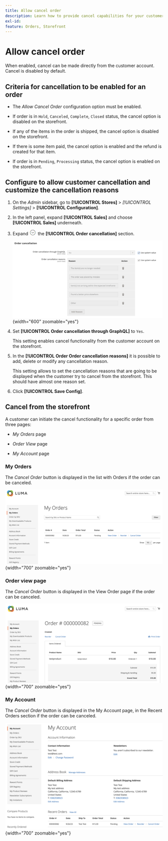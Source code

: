 ```yaml
---
title: Allow cancel order
description: Learn how to provide cancel capabilities for your customers.
exl-id:
feature: Orders, Storefront 
---
```

# Allow cancel order

When enabled, cancel can be made directly from the customer account. Cancel is disabled by default.

## Criteria for cancellation to be enabled for an order

- The _Allow Cancel Order_ configuration option must be enabled.

- If order is in `Hold`, `Canceled`, `Complete`, `Closed` status, the cancel option is disabled on the storefront.

- If any of the items in the order is shipped, the cancel option is disabled on the storefront.

- If there is some item paid, the cancel option is enabled and the refund is created for that item.

- If order is in `Pending`, `Processing` status, the cancel option is enabled on the storefront.

## Configure to allow customer cancellation and customize the cancellation reasons

1. On the _Admin_ sidebar, go to **[!UICONTROL Stores]** > _[!UICONTROL Settings]_ > **[!UICONTROL Configuration]**.

1. In the left panel, expand **[!UICONTROL Sales]** and choose **[!UICONTROL Sales]** underneath.

1. Expand ![Expansion selector](../assets/icon-display-expand.png) the **[!UICONTROL Order cancellation]** section.

   ![Order Cancellation options](../configuration-reference/sales/assets/sales-order-cancellation.png){width="600" zoomable="yes"}

1. Set **[!UICONTROL Order cancellation through GraphQL]** to `Yes`. 

   This setting enables cancel functionality from the customer account on the storefront.

1. In the **[!UICONTROL Order Order cancellation reasons]** it is possible to add, delete or modify any cancellation reason.

   This setting allows to set the cancellation reasons that are going to be displayed when the customer try to cancel from the storefront.
   This should have almost one reason set.

1. Click **[!UICONTROL Save Config]**.

## Cancel from the storefront

A customer can initiate the cancel functionality for a specific order from three pages:

- _My Orders_ page

- _Order View_ page

- _My Account_ page

### My Orders

The _Cancel Order_ button is displayed in the list with Orders if the order can be canceled.

![Example storefront - My Orders page](./assets/my-order-page-view-cancel.png){width="700" zoomable="yes"}

### Order view page

The _Cancel Order_ button is displayed in the View Order page if the order can be canceled.

![Order details page](./assets/order-view-page-cancel.png){width="700" zoomable="yes"}

### My Account

The _Cancel Order_ button is displayed in the My Account page, in the Recent Orders section if the order can be canceled.

![My Account page](./assets/my-account-page-view-cancel.png){width="700" zoomable="yes"}


